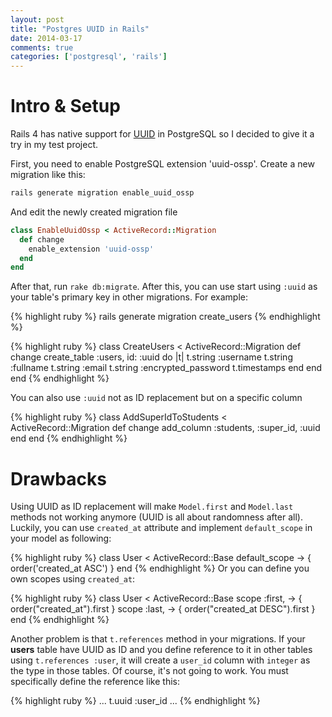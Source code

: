 ```yaml
---
layout: post
title: "Postgres UUID in Rails"
date: 2014-03-17
comments: true
categories: ['postgresql', 'rails']
---
```


# Intro & Setup
Rails 4 has native support for [UUID](http://en.wikipedia.org/wiki/Universally_unique_identifier) in PostgreSQL so I decided to give it a try in my test project.

First, you need to enable PostgreSQL extension 'uuid-ossp'. Create a new migration like this:

```bash
rails generate migration enable_uuid_ossp
```

And edit the newly created migration file

```ruby
class EnableUuidOssp < ActiveRecord::Migration
  def change
    enable_extension 'uuid-ossp'
  end
end
```

After that, run ```rake db:migrate```. After this, you can use start using ```:uuid``` as your table's primary key in other migrations. For example:

{% highlight ruby %}
rails generate migration create_users
{% endhighlight %}

{% highlight ruby %}
class CreateUsers < ActiveRecord::Migration
  def change
   create_table :users, id: :uuid  do |t|
      t.string :username
      t.string :fullname
      t.string :email
      t.string :encrypted_password
      t.timestamps
    end
  end
end
{% endhighlight %}

You can also use ```:uuid``` not as ID replacement but on a specific column

{% highlight ruby %}
class AddSuperIdToStudents < ActiveRecord::Migration
  def change
    add_column :students, :super_id, :uuid
  end
end
{% endhighlight %}

# Drawbacks
Using UUID as ID replacement will make ```Model.first``` and ```Model.last``` methods not working anymore (UUID is all about randomness after all). Luckily, you can use ```created_at``` attribute and implement ```default_scope``` in your model as following:

{% highlight ruby %}
class User < ActiveRecord::Base
  default_scope -> { order('created_at ASC') }
end
{% endhighlight %}
Or you can define you own scopes using ```created_at```:

{% highlight ruby %}
class User < ActiveRecord::Base
  scope :first, -> { order("created_at").first }
  scope :last, -> { order("created_at DESC").first }
end
{% endhighlight %}

Another problem is that ```t.references``` method in your migrations. If your __users__ table have UUID as ID and you define reference to it in other tables using ```t.references :user```, it will create a ```user_id``` column with ```integer``` as the type in those tables. Of course, it's not going to work. You must specifically define the reference like this:

{% highlight ruby %}
...
t.uuid :user_id
...
{% endhighlight %}
